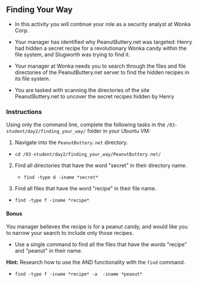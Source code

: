 ## Finding Your Way 
 
- In this activity you will continue your role as a security analyst at Wonka Corp.

- Your manager has identified why PeanutButtery.net was targeted: Henry had hidden a secret recipe for a revolutionary Wonka candy within the file system, and Slugworth was trying to find it.

- Your manager at Wonka needs you to search through the files and file directories of the PeanutButtery.net server to find the hidden recipes in its file system.

- You are tasked with scanning the directories of the site PeanutButtery.net to uncover the secret recipes hidden by Henry

### Instructions

Using only the command line, complete the following tasks in the `/03-student/day2/finding_your_way/` folder in your Ubuntu VM:

1. Navigate into the `PeanutButtery.net` directory.

  - `cd /03-student/day2/finding_your_way/PeanutButtery.net/`

2. Find all directories that have the word "secret" in their directory name.

   - `find -type d -iname *secret*`

3. Find all files that have the word "recipe" in their file name. 

  - `find -type f -iname *recipe*`

#### Bonus

 You manager believes the recipe is for a peanut candy, and would like you to narrow your search to include only those recipes.
 - Use a single command to find all the files that have the words "recipe" and "peanut" in their name.
 
 **Hint:** Research how to use the AND functionality with the `find` command.

  - `find -type f -iname *recipe* -a  -iname *peanut*`
